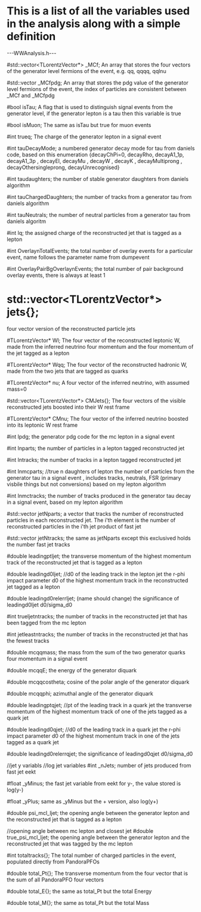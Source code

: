 

# This is a list of all the variables used in the analysis along with a simple definition

---WWAnalysis.h---

#std::vector<TLorentzVector*> _MCf; 
An array that stores the four vectors of the generator level fermions of the event, e.g. qq, qqqq, qqlnu 

#std::vector<int> _MCfpdg;
An array that stores the pdg value of the generator level fermions of the event, the index of particles are consistent between _MCf and _MCfpdg

#bool isTau;
A flag that is used to distinguish signal events from the generator level, if the generator lepton is a tau then this variable is true

#bool isMuon;
The same as isTau but true for muon events

#int trueq;
The charge of the generator lepton in a signal event

#int tauDecayMode;
a numbered generator decay mode for tau from daniels code, based on this enumeration
{decayChPi=0, decayRho, decayA1_1p, decayA1_3p , decayEl, decayMu , decayW , decayK , decayMultiprong , decayOthersingleprong, decayUnrecognised}
  
#int taudaughters;
the number of stable generator daughters from daniels algorithm
  
#int tauChargedDaughters;
the number of tracks from a generator tau from daniels algorithm
  
#int tauNeutrals;
the number of neutral particles from a generator tau from daniels algoritm

#int lq;
the assigned charge of the reconstructed jet that is tagged as a lepton

#int OverlaynTotalEvents;
the total number of overlay events for a particular event, name follows the parameter name from dumpevent
	
#int OverlayPairBgOverlaynEvents;
the total number of pair background overlay events, there is always at least 1

# std::vector<TLorentzVector*> jets{};
four vector version of the reconstructed particle jets

#TLorentzVector* Wl;
The four vector of the reconstructed leptonic W, made from the inferred neutrino four momentum and the four momentum of the jet tagged as a lepton

#TLorentzVector* Wqq;
The four vector of the reconstructed hadronic W, made from the two jets that are tagged as quarks

#TLorentzVector* nu;
A four vector of the inferred neutrino, with assumed mass=0

#std::vector<TLorentzVector*> CMJets{};
The four vectors of the visible reconstructed jets boosted into their W rest frame

#TLorentzVector* CMnu;
The four vector of the inferred neutrino boosted into its leptonic W rest frame

#int lpdg;
the generator pdg code for the mc lepton in a signal event
  
#int lnparts;
the number of particles in a lepton tagged reconstructed jet
  
#int lntracks; 
the number of tracks in a lepton tagged reconstructed jet
  
#int lnmcparts; //true n daughters of lepton
the number of particles from the generator tau in a signal event , includes tracks, neutrals, FSR (primary visbile things but not conversions) based on my lepton algorithm
 
#int lnmctracks;
the number of tracks produced in the generator tau decay in a signal event, based on my lepton algorithm
  
#std::vector<int> jetNparts;
a vector that tracks the number of reconstructed particles in each reconstructed jet. The i'th element is the number of reconstructed particles in the i'th jet product of fast jet
  
#std::vector<int> jetNtracks; 
the same as jetNparts except this exclusived holds the number fast jet tracks

#double leadingptljet; 
the transverse momentum of the highest momentum track of the reconstructed jet that is tagged as a lepton  

#double leadingd0ljet; //d0 of the leading track in the lepton jet
the r-phi impact parameter d0 of the highest momentum track in the reconstructed jet tagged as a lepton
  
#double leadingd0relerrljet;
(name should change) the significance of leadingd0ljet d0/sigma_d0

#int trueljetntracks; 
the number of tracks in the reconstructed jet that has been tagged from the mc lepton
  
#int jetleastntracks; 
the number of tracks in the reconstructed jet that has the fewest tracks

#double mcqqmass;
the mass from the sum of the two generator quarks four momentum in a signal event

#double mcqqE;
the energy of the generator diquark
	
#double mcqqcostheta;
cosine of the polar angle of the generator diquark

#double mcqqphi;
azimuthal angle of the generator diquark

#double leadingptqjet; //pt of the leading track in a quark jet
the transverse momentum of the highest momentum track of one of the jets tagged as a quark jet 

#double leadingd0qjet; //d0 of the leading track in a quark jet
the r-phi impact parameter d0 of the highest momentum track in one of the jets tagged as a quark jet
 
#double leadingd0relerrqjet;
the significance of leadingd0qjet   d0/sigma_d0

//jet y variabls //log jet variables
#int _nJets;
number of jets produced from fast jet eekt

#float _yMinus;
the fast jet variable from eekt for y-, the value stored is log(y-)

#float _yPlus;
same as _yMinus but the + version, also log(y+)

#double psi_mcl_ljet;
the opening angle between the generator lepton and the reconstructed jet that is tagged as a lepton

  //opening angle between mc lepton and closest jet
#double true_psi_mcl_ljet;
the opening angle between the generator lepton and the reconstructed jet that was tagged by the mc lepton

#int totaltracks{};
The total number of charged particles in the event, populated directly from PandoraPFOs

#double total_Pt{};
The transverse momentum from the four vector that is the sum of all PandoraPFO four vectors	

#double total_E{};
the same as total_Pt but the total Energy
	
#double total_M{};
the same as total_Pt but the total Mass
  


